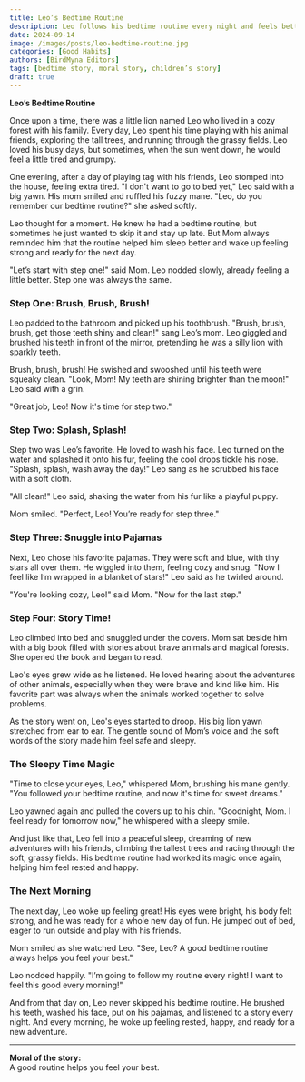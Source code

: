 ```yaml
---
title: Leo’s Bedtime Routine
description: Leo follows his bedtime routine every night and feels better in the morning.
date: 2024-09-14
image: /images/posts/leo-bedtime-routine.jpg
categories: [Good Habits]
authors: [BirdMyna Editors]
tags: [bedtime story, moral story, children’s story]
draft: true
---
```


**Leo’s Bedtime Routine**

Once upon a time, there was a little lion named Leo who lived in a cozy forest with his family. Every day, Leo spent his time playing with his animal friends, exploring the tall trees, and running through the grassy fields. Leo loved his busy days, but sometimes, when the sun went down, he would feel a little tired and grumpy.

One evening, after a day of playing tag with his friends, Leo stomped into the house, feeling extra tired. "I don't want to go to bed yet," Leo said with a big yawn. His mom smiled and ruffled his fuzzy mane. "Leo, do you remember our bedtime routine?" she asked softly.

Leo thought for a moment. He knew he had a bedtime routine, but sometimes he just wanted to skip it and stay up late. But Mom always reminded him that the routine helped him sleep better and wake up feeling strong and ready for the next day.

"Let’s start with step one!" said Mom. Leo nodded slowly, already feeling a little better. Step one was always the same.

### Step One: Brush, Brush, Brush!

Leo padded to the bathroom and picked up his toothbrush. "Brush, brush, brush, get those teeth shiny and clean!" sang Leo’s mom. Leo giggled and brushed his teeth in front of the mirror, pretending he was a silly lion with sparkly teeth. 

Brush, brush, brush! He swished and swooshed until his teeth were squeaky clean. "Look, Mom! My teeth are shining brighter than the moon!" Leo said with a grin.

"Great job, Leo! Now it's time for step two."

### Step Two: Splash, Splash!

Step two was Leo’s favorite. He loved to wash his face. Leo turned on the water and splashed it onto his fur, feeling the cool drops tickle his nose. "Splash, splash, wash away the day!" Leo sang as he scrubbed his face with a soft cloth.

"All clean!" Leo said, shaking the water from his fur like a playful puppy.

Mom smiled. "Perfect, Leo! You’re ready for step three."

### Step Three: Snuggle into Pajamas

Next, Leo chose his favorite pajamas. They were soft and blue, with tiny stars all over them. He wiggled into them, feeling cozy and snug. "Now I feel like I’m wrapped in a blanket of stars!" Leo said as he twirled around.

"You're looking cozy, Leo!" said Mom. "Now for the last step."

### Step Four: Story Time!

Leo climbed into bed and snuggled under the covers. Mom sat beside him with a big book filled with stories about brave animals and magical forests. She opened the book and began to read. 

Leo's eyes grew wide as he listened. He loved hearing about the adventures of other animals, especially when they were brave and kind like him. His favorite part was always when the animals worked together to solve problems.

As the story went on, Leo's eyes started to droop. His big lion yawn stretched from ear to ear. The gentle sound of Mom’s voice and the soft words of the story made him feel safe and sleepy.

### The Sleepy Time Magic

"Time to close your eyes, Leo," whispered Mom, brushing his mane gently. "You followed your bedtime routine, and now it's time for sweet dreams."

Leo yawned again and pulled the covers up to his chin. "Goodnight, Mom. I feel ready for tomorrow now," he whispered with a sleepy smile.

And just like that, Leo fell into a peaceful sleep, dreaming of new adventures with his friends, climbing the tallest trees and racing through the soft, grassy fields. His bedtime routine had worked its magic once again, helping him feel rested and happy.

### The Next Morning

The next day, Leo woke up feeling great! His eyes were bright, his body felt strong, and he was ready for a whole new day of fun. He jumped out of bed, eager to run outside and play with his friends.

Mom smiled as she watched Leo. "See, Leo? A good bedtime routine always helps you feel your best."

Leo nodded happily. "I’m going to follow my routine every night! I want to feel this good every morning!"

And from that day on, Leo never skipped his bedtime routine. He brushed his teeth, washed his face, put on his pajamas, and listened to a story every night. And every morning, he woke up feeling rested, happy, and ready for a new adventure.

---

**Moral of the story:**  
A good routine helps you feel your best.  
